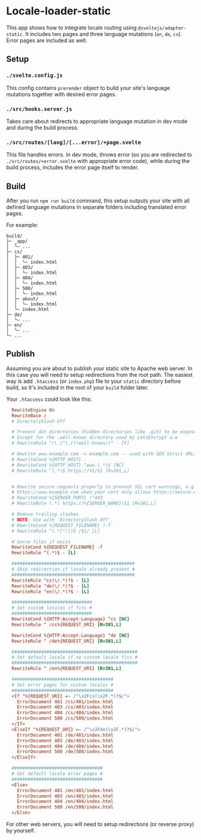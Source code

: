 # Locale-loader-static
This app shows how to integrate locale routing using `@sveltejs/adapter-static`. It includes two pages and three language mutations (`en`, `de`, `cs`). Error pages are included as well.

## Setup

### `./svelte.config.js`
This config contains `prerender` object to build your site's language mutations together with desired error pages.

### `./src/hooks.server.js`
Takes care about redirects to appropriate language mutation in dev mode and during the build process.

### `./src/routes/[lang]/[...error]/+page.svelte`
This file handles errors. In dev mode, throws error (so you are redirected to `./src/routes/+error.svelte` with appropriate error code), while during the build process, includes the error page itself to render.

## Build
After you run `npm run build` command, this setup outputs your site with all defined language mutations in separate folders including translated error pages.

For example:
```
build/
├─ _app/
│  └– ...
├─ cs/
│  ├─ 401/
│  │  └– index.html
│  ├─ 403/
│  │  └– index.html
│  ├─ 404/
│  │  └– index.html
│  ├─ 500/
│  │  └– index.html
│  ├─ about/
│  │  └– index.html
│  └– index.html
├─ de/
│  └– ...
├─ en/
│  └– ...
└– ...
```

## Publish

Assuming you are about to publish your static site to Apache web server. In this case you will need to setup redirections from the root path. The easiest way is add `.htaccess` (or `index.php`) file to your `static` directory before build, so it's included in the root of your `build` folder later.

Your `.htaccess` could look like this:
```ini
  RewriteEngine On
  RewriteBase /
  # DirectorySlash Off

  # Prevent dot directories (hidden directories like .git) to be exposed to the public
  # Except for the .well-known directory used by LetsEncrypt a.o
  # RewriteRule "/\.|^\.(?!well-known/)" - [F]

  # Rewrite www.example.com -> example.com -- used with SEO Strict URLs plugin
  # RewriteCond %{HTTP_HOST} .
  # RewriteCond %{HTTP_HOST} ^www.(.*)$ [NC]
  # RewriteRule ^(.*)$ https://%1/$1 [R=301,L]


  # Rewrite secure requests properly to prevent SSL cert warnings, e.g. prevent 
  # https://www.example.com when your cert only allows https://secure.example.com
  # RewriteCond %{SERVER_PORT} !^443
  # RewriteRule (.*) https://%{SERVER_NAME}/$1 [R=301,L]

  # Remove trailing slashes
  # NOTE: Use with `DirectorySlash Off`.
  # RewriteCond %{REQUEST_FILENAME} !-f
  # RewriteRule ^(.*[^/])$ /$1/ [L]

  # Serve files if exist
  RewriteCond %{REQUEST_FILENAME} -f
  RewriteRule ^(.*)$ - [L]

  ##############################################
  # Skip redirection if locale already present #
  ##############################################
  RewriteRule ^cs(\/.*)?$ - [L]
  RewriteRule ^de(\/.*)?$ - [L]
  RewriteRule ^en(\/.*)?$ - [L]

  ##############################
  # Set custom locales if fits #
  ##############################
  RewriteCond %{HTTP:Accept-Language} ^cs [NC]
  RewriteRule ^ /cs%{REQUEST_URI} [R=301,L]

  RewriteCond %{HTTP:Accept-Language} ^de [NC]
  RewriteRule ^ /de%{REQUEST_URI} [R=301,L]

  ###############################################
  # Set default locale if no custom locale fits #
  ###############################################
  RewriteRule ^ /en%{REQUEST_URI} [R=301,L]

  ######################################
  # Set error pages for custom locales #
  ######################################
  <If "%{REQUEST_URI} =~ /^\x2Fcs(\x2F.*)?$/">
    ErrorDocument 401 /cs/401/index.html
    ErrorDocument 403 /cs/403/index.html
    ErrorDocument 404 /cs/404/index.html
    ErrorDocument 500 /cs/500/index.html
  </If>
  <ElseIf "%{REQUEST_URI} =~ /^\x2Fde(\x2F.*)?$/">
    ErrorDocument 401 /de/401/index.html
    ErrorDocument 403 /de/403/index.html
    ErrorDocument 404 /de/404/index.html
    ErrorDocument 500 /de/500/index.html
  </ElseIf>

  ##################################
  # Set default locale error pages #
  ##################################
  <Else>
    ErrorDocument 401 /en/401/index.html
    ErrorDocument 403 /en/403/index.html
    ErrorDocument 404 /en/404/index.html
    ErrorDocument 500 /en/500/index.html
  </Else>
```

For other web servers, you will need to setup redirections (or reverse proxy) by yourself.
